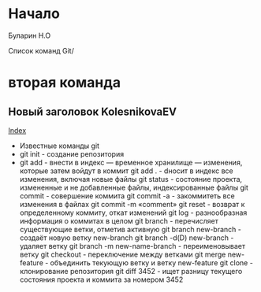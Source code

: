 

# Начало
Буларин Н.О

Список команд Git/

# вторая команда

## Новый заголовок KolesnikovaEV

[Index](index.html)

* Известные команды git
* git init - создание репозитория
* git add - внести в индекс — временное хранилище — изменения, которые затем войдут в коммит
git add . - dносит в индекс все изменения, включая новые файлы
git status - состояние проекта, измененные и не добавленные файлы, индексированные файлы
git commit - совершение коммита
git commit -a - закоммитеть все изменения в файлах
git commit -m «comment»
git reset - возврат к определенному коммиту, откат изменений
git log - разнообразная информация о коммитах в целом
git branch - перечисляет существующие ветки, отметив активную
git branch new-branch - cоздаёт новую ветку new-branch
git branch -d(D) new-branch - удаляет ветку
git branch -m new-name-branch - переименовывает ветку
git checkout - переключение между ветками
git merge new-feature - объединить текующую ветку и ветку new-feature
git clone - клонирование репозитория
git diff 3452 - ищет разницу текущего состояния проекта и коммита за номером 3452